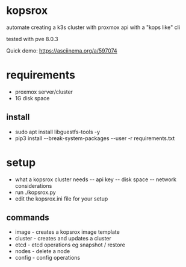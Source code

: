 # kopsrox
automate creating a k3s cluster with proxmox api with a "kops like" cli

tested with pve 8.0.3

Quick demo: https://asciinema.org/a/597074


# requirements
- proxmox server/cluster
- 1G disk space

## install

- sudo apt install libguestfs-tools -y
- pip3 install --break-system-packages --user -r requirements.txt

# setup
- what a kopsrox cluster needs
-- api key
-- disk space
-- network considerations
- run ./kopsrox.py
- edit the kopsrox.ini file for your setup

## commands
- image - creates a kopsrox image template
- cluster - creates and updates a cluster
- etcd - etcd operations eg snapshot / restore
- nodes - delete a node
- config - config operations
